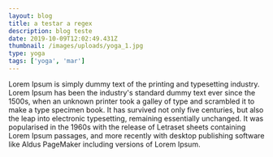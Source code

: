 ```yaml
---
layout: blog
title: a testar a regex
description: blog teste
date: 2019-10-09T12:02:49.431Z
thumbnail: /images/uploads/yoga_1.jpg
type: yoga
tags: ['yoga', 'mar']
---
```

Lorem Ipsum is simply dummy text of the printing and typesetting industry. Lorem Ipsum has been the industry's standard dummy text ever since the 1500s, when an unknown printer took a galley of type and scrambled it to make a type specimen book. It has survived not only five centuries, but also the leap into electronic typesetting, remaining essentially unchanged. It was popularised in the 1960s with the release of Letraset sheets containing Lorem Ipsum passages, and more recently with desktop publishing software like Aldus PageMaker including versions of Lorem Ipsum.
